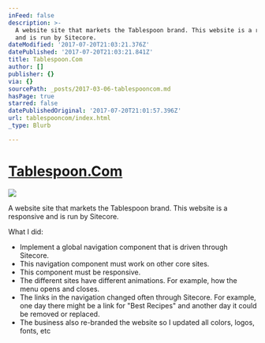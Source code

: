 ```yaml
---
inFeed: false
description: >-
  A website site that markets the Tablespoon brand. This website is a responsive
  and is run by Sitecore.
dateModified: '2017-07-20T21:03:21.376Z'
datePublished: '2017-07-20T21:03:21.841Z'
title: Tablespoon.Com
author: []
publisher: {}
via: {}
sourcePath: _posts/2017-03-06-tablespooncom.md
hasPage: true
starred: false
datePublishedOriginal: '2017-07-20T21:01:57.396Z'
url: tablespooncom/index.html
_type: Blurb

---
```

# [Tablespoon.Com][0]
![](https://the-grid-user-content.s3-us-west-2.amazonaws.com/20c810f5-af4d-4c81-8614-531a8398dbd1.png)

A website site that markets the Tablespoon brand. This website is a responsive and is run by Sitecore.

What I did:

* Implement a global navigation component that is driven through Sitecore.
* This navigation component must work on other core sites.
* This component must be responsive.
* The different sites have different animations. For example, how the menu opens and closes.
* The links in the navigation changed often through Sitecore. For example, one day there might be a link for "Best Recipes" and another day it could be removed or replaced.
* The business also re-branded the website so I updated all colors, logos, fonts, etc

[0]: https://www.tablespoon.com/
